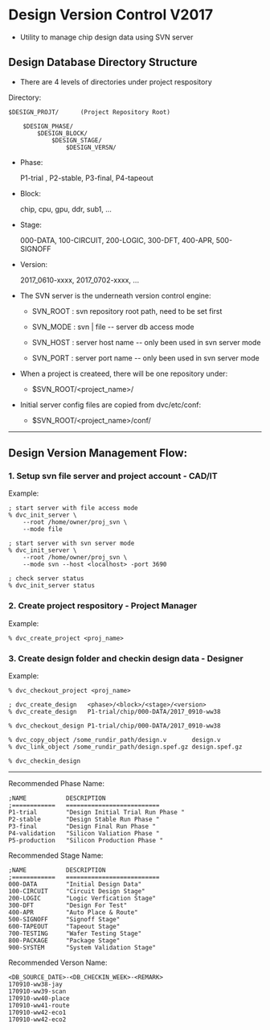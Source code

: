 # Design Version Control V2017

- Utility to manage chip design data using SVN server

## Design Database Directory Structure

- There are 4 levels of directories under project respository

Directory:

	$DESIGN_PROJT/		(Project Repository Root)

		$DESIGN_PHASE/
			$DESIGN_BLOCK/
				$DESIGN_STAGE/
					$DESIGN_VERSN/


* Phase:

	P1-trial , P2-stable, P3-final, P4-tapeout

* Block:

	chip, cpu, gpu, ddr, sub1, ...

* Stage:

	000-DATA, 100-CIRCUIT, 200-LOGIC, 300-DFT, 400-APR, 500-SIGNOFF

* Version:

	2017_0610-xxxx, 2017_0702-xxxx, ...


- The SVN server is the underneath version control engine:

  * SVN_ROOT : svn repository root path, need to be set first
  
  * SVN_MODE : svn | file -- server db access mode
  * SVN_HOST : server host name -- only been used in svn server mode
  * SVN_PORT : server port name -- only been used in svn server mode
  
- When a project is createed, there will be one repository under:

  * $SVN_ROOT/<project_name>/

- Initial server config files are copied from dvc/etc/conf:

  * $SVN_ROOT/<project_name>/conf/
      

***
## Design Version Management Flow:

### 1. Setup svn file server and project account - CAD/IT

Example:

	; start server with file access mode
	% dvc_init_server \
		--root /home/owner/proj_svn \
		--mode file

	; start server with svn server mode
	% dvc_init_server \
		--root /home/owner/proj_svn \
		--mode svn --host <localhost> -port 3690

	; check server status
	% dvc_init_server status

### 2. Create project respository - Project Manager

Example:

	% dvc_create_project <proj_name>


### 3. Create design folder and checkin design data - Designer

Example:

	% dvc_checkout_project <proj_name>
	
	; dvc_create_design   <phase>/<block>/<stage>/<version>
	% dvc_create_design   P1-trial/chip/000-DATA/2017_0910-ww38

	% dvc_checkout_design P1-trial/chip/000-DATA/2017_0910-ww38

	% dvc_copy_object /some_rundir_path/design.v       design.v
	% dvc_link_object /some_rundir_path/design.spef.gz design.spef.gz

	% dvc_checkin_design 


***
Recommended Phase Name:

	;NAME           DESCRIPTION
	;============   ========================== 
	P1-trial        "Design Initial Trial Run Phase "
	P2-stable       "Design Stable Run Phase "
	P3-final        "Design Final Run Phase "
	P4-validation   "Silicon Valiation Phase "
	P5-production   "Silicon Production Phase "


Recommended Stage Name:

	;NAME           DESCRIPTION
	;============   ========================== 
	000-DATA        "Initial Design Data"
	100-CIRCUIT     "Circuit Design Stage"
	200-LOGIC       "Logic Verfication Stage"
	300-DFT         "Design For Test"
	400-APR         "Auto Place & Route"
	500-SIGNOFF     "Signoff Stage"
	600-TAPEOUT     "Tapeout Stage"
	700-TESTING     "Wafer Testing Stage"
	800-PACKAGE     "Package Stage"
	900-SYSTEM      "System Validation Stage"

Recommended Verson Name:

	<DB_SOURCE_DATE>-<DB_CHECKIN_WEEK>-<REMARK>
	170910-ww38-jay
	170910-ww39-scan
	170910-ww40-place
	170910-ww41-route
	170910-ww42-eco1
	170910-ww42-eco2
